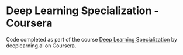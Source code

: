 # Deep Learning Specialization - Coursera

Code completed as part of the course <a href='https://www.coursera.org/specializations/deep-learning'>Deep Learning Specialization</a> by deeplearning.ai on Coursera.
